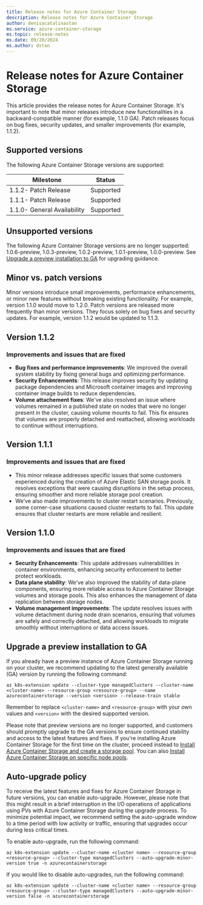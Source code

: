 ```yaml
---
title: Release notes for Azure Container Storage
description: Release notes for Azure Container Storage
author: denisacatalinastan
ms.service: azure-container-storage
ms.topic: release-notes
ms.date: 09/20/2024
ms.author: dstan
---
```

# Release notes for Azure Container Storage

This article provides the release notes for Azure Container Storage. It's important to note that minor releases introduce new functionalities in a backward-compatible manner (for example, 1.1.0 GA). Patch releases focus on bug fixes, security updates, and smaller improvements (for example, 1.1.2).

## Supported versions

The following Azure Container Storage versions are supported: 

| Milestone | Status |
|----|----------------| 
|1.1.2- Patch Release | Supported |
|1.1.1- Patch Release | Supported |
|1.1.0- General Availability| Supported | 

## Unsupported versions

The following Azure Container Storage versions are no longer supported: 1.0.6-preview, 1.0.3-preview, 1.0.2-preview, 1.0.1-preview, 1.0.0-preview. See [Upgrade a preview installation to GA](#upgrade-a-preview-installation-to-ga) for upgrading guidance.

## Minor vs. patch versions

Minor versions introduce small improvements, performance enhancements, or minor new features without breaking existing functionality. For example, version 1.1.0 would move to 1.2.0. Patch versions are released more frequently than minor versions. They focus solely on bug fixes and security updates. For example, version 1.1.2 would be updated to 1.1.3.

## Version 1.1.2 

### Improvements and issues that are fixed 
- **Bug fixes and performance improvements**: We improved the overall system stability by fixing general bugs and optimizing performance.
- **Security Enhancements**: This release improves security by updating package dependencies and Microsoft container images and improving container image builds to reduce dependencies.
- **Volume attachement fixes**: We've also resolved an issue where volumes remained in a published state on nodes that were no longer present in the cluster, causing volume mounts to fail. This fix ensures that volumes are properly detached and reattached, allowing workloads to continue without interruptions. 


## Version 1.1.1

### Improvements and issues that are fixed

- This minor release addresses specific issues that some customers experienced during the creation of Azure Elastic SAN storage pools. It resolves exceptions that were causing disruptions in the setup process, ensuring smoother and more reliable storage pool creation.
- We've also made improvements to cluster restart scenarios. Previously, some corner-case situations caused cluster restarts to fail. This update ensures that cluster restarts are more reliable and resilient.

## Version 1.1.0

### Improvements and issues that are fixed

- **Security Enhancements**: This update addresses vulnerabilities in container environments, enhancing security enforcement to better protect workloads. 
- **Data plane stability**: We've also improved the stability of data-plane components, ensuring more reliable access to Azure Container Storage volumes and storage pools. This also enhances the management of data replication between storage nodes.
- **Volume management improvements**: The update resolves issues with volume detachment during node drain scenarios, ensuring that volumes are safely and correctly detached, and allowing workloads to migrate smoothly without interruptions or data access issues.

## Upgrade a preview installation to GA

If you already have a preview instance of Azure Container Storage running on your cluster, we recommend updating to the latest generally available (GA) version by running the following command: 

```azurecli-interactive
az k8s-extension update --cluster-type managedClusters --cluster-name <cluster-name> --resource-group <resource-group> --name azurecontainerstorage --version <version> --release-train stable
```

Remember to replace `<cluster-name>` and `<resource-group>` with your own values and `<version>` with the desired supported version. 

Please note that preview versions are no longer supported, and customers should promptly upgrade to the GA versions to ensure continued stability and access to the latest features and fixes. If you're installing Azure Container Storage for the first time on the cluster, proceed instead to [Install Azure Container Storage and create a storage pool](container-storage-aks-quickstart.md#install-azure-container-storage-and-create-a-storage-pool). You can also [Install Azure Container Storage on specific node pools](container-storage-aks-quickstart.md#install-azure-container-storage-on-specific-node-pools).

## Auto-upgrade policy

To receive the latest features and fixes for Azure Container Storage in future versions, you can enable auto-upgrade. However, please note that this might result in a brief interruption in the I/O operations of applications using PVs with Azure Container Storage during the upgrade process. To minimize potential impact, we recommend setting the auto-upgrade window to a time period with low activity or traffic, ensuring that upgrades occur during less critical times.  

To enable auto-upgrade, run the following command:

```azurecli-interactive
az k8s-extension update --cluster-name <cluster name> --resource-group <resource-group> --cluster-type managedClusters --auto-upgrade-minor-version true -n azurecontainerstorage
```

If you would like to disable auto-upgrades, run the following command:

```azurecli-interactive
az k8s-extension update --cluster-name <cluster name> --resource-group <resource-group> --cluster-type managedClusters --auto-upgrade-minor-version false -n azurecontainerstorage
```
